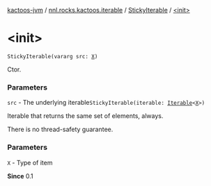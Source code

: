 [kactoos-jvm](../../index.md) / [nnl.rocks.kactoos.iterable](../index.md) / [StickyIterable](index.md) / [&lt;init&gt;](./-init-.md)

# &lt;init&gt;

`StickyIterable(vararg src: `[`X`](index.md#X)`)`

Ctor.

### Parameters

`src` - The underlying iterable`StickyIterable(iterable: `[`Iterable`](https://kotlinlang.org/api/latest/jvm/stdlib/kotlin.collections/-iterable/index.html)`<`[`X`](index.md#X)`>)`

Iterable that returns the same set of elements, always.

There is no thread-safety guarantee.

### Parameters

`X` - Type of item

**Since**
0.1

